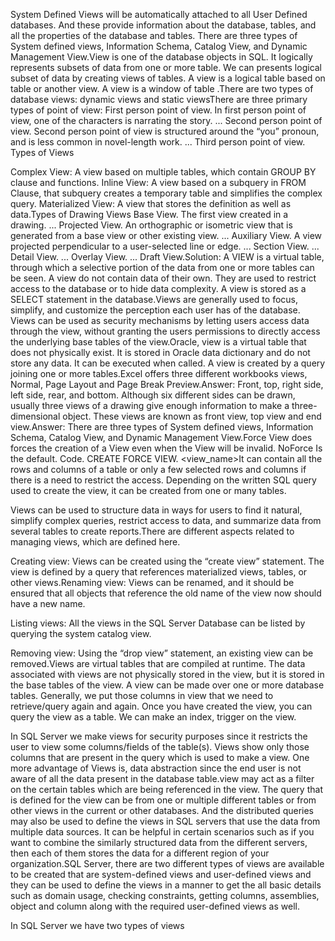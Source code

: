 System Defined Views will be automatically attached to all User Defined databases. And these provide information about the database, tables, and all the properties of the database and tables. There are three types of System defined views, Information Schema, Catalog View, and Dynamic Management View.View is one of the database objects in SQL. It logically represents subsets of data from one or more table. We can presents logical subset of data by creating views of tables. A view is a logical table based on table or another view. A view is a window of table .There are two types of database views: dynamic views and static viewsThere are three primary types of point of view:
First person point of view. In first person point of view, one of the characters is narrating the story. ... 
Second person point of view. Second person point of view is structured around the “you” pronoun, and is less common in novel-length work. ... 
Third person point of view.
Types of Views

 Complex View: A view based on multiple tables, which contain GROUP BY clause and functions. Inline View: A view based on a subquery in FROM Clause, that subquery creates a temporary table and simplifies the complex query. Materialized View: A view that stores the definition as well as data.Types of Drawing Views
Base View. The first view created in a drawing. ... 
Projected View. An orthographic or isometric view that is generated from a base view or other existing view. ... 
Auxiliary View. A view projected perpendicular to a user-selected line or edge. ... 
Section View. ... 
Detail View. ... 
Overlay View. ... 
Draft View.Solution: A VIEW is a virtual table, through which a selective portion of the data from one or more tables can be seen. A view do not contain data of their own. They are used to restrict access to the database or to hide data complexity. A view is stored as a SELECT statement in the database.Views are generally used to focus, simplify, and customize the perception each user has of the database. Views can be used as security mechanisms by letting users access data through the view, without granting the users permissions to directly access the underlying base tables of the view.Oracle, view is a virtual table that does not physically exist. It is stored in Oracle data dictionary and do not store any data. It can be executed when called. A view is created by a query joining one or more tables.Excel offers three different workbooks views, Normal, Page Layout and Page Break Preview.Answer: Front, top, right side, left side, rear, and bottom. Although six different sides can be drawn, usually three views of a drawing give enough information to make a three-dimensional object. These views are known as front view, top view and end view.Answer: There are three types of System defined views, Information Schema, Catalog View, and Dynamic Management View.Force View does forces the creation of a View even when the View will be invalid. NoForce Is the default. Code. CREATE FORCE VIEW. <view_name>It can contain all the rows and columns of a table or only a few selected rows and columns if there is a need to restrict the access. Depending on the written SQL query used to create the view, it can be created from one or many tables.

Views can be used to structure data in ways for users to find it natural, simplify complex queries, restrict access to data, and summarize data from several tables to create reports.There are different aspects related to managing views, which are defined here.

Creating view: Views can be created using the “create view” statement. The view is defined by a query that references materialized views, tables, or other views.Renaming view: Views can be renamed, and it should be ensured that all objects that reference the old name of the view now should have a new name.

Listing views: All the views in the SQL Server Database can be listed by querying the system catalog view.

Removing view: Using the “drop view” statement, an existing view can be removed.Views are virtual tables that are compiled at runtime. The data associated with views are not physically stored in the view, but it is stored in the base tables of the view. A view can be made over one or more database tables. Generally, we put those columns in view that we need to retrieve/query again and again. Once you have created the view, you can query the view as a table. We can make an index, trigger on the view.

In SQL Server we make views for security purposes since it restricts the user to view some columns/fields of the table(s). Views show only those columns that are present in the query which is used to make a view. One more advantage of Views is, data abstraction since the end user is not aware of all the data present in the database table.view may act as a filter on the certain tables which are being referenced in the view. The query that is defined for the view can be from one or multiple different tables or from other views in the current or other databases. And the distributed queries may also be used to define the views in SQL servers that use the data from multiple data sources. It can be helpful in certain scenarios such as if you want to combine the similarly structured data from the different servers, then each of them stores the data for a different region of your organization.SQL Server, there are two different types of views are available to be created that are system-defined views and user-defined views and they can be used to define the views in a manner to get the all basic details such as domain usage, checking constraints, getting columns, assemblies, object and column along with the required user-defined views as well.

In SQL Server we have two types of views
